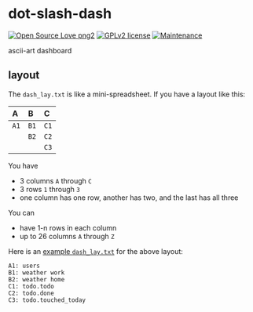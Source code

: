 # dot-slash-dash

[![Open Source Love png2](https://badges.frapsoft.com/os/v2/open-source.png?v=103)](https://github.com/ellerbrock/open-source-badges/)
[![GPLv2 license](https://img.shields.io/badge/License-GPLv2-blue.svg)](https://github.com/chicks-net/dot-slash-dash/blob/master/LICENSE)
[![Maintenance](https://img.shields.io/badge/Maintained%3F-yes-green.svg)](https://github.com/chicks-net/dot-slash-dash/graphs/commit-activity)

ascii-art dashboard

## layout

The `dash_lay.txt` is like a mini-spreadsheet.  If you have a layout like this:

| A | B | C |
| :-- | :-- | :-- |
| `A1` |  `B1` |  `C1` |
|  |  `B2` |  `C2` |
|  |   |  `C3` |

You have

* 3 columns `A` through `C`
* 3 rows `1` through `3`
* one column has one row, another has two, and the last has all three

You can

* have 1-n rows in each column
* up to 26 columns `A` through `Z`

Here is an [example `dash_lay.txt`](dash_lay_readme.txt) for the above layout:

```
A1: users
B1: weather work
B2: weather home
C1: todo.todo
C2: todo.done
C3: todo.touched_today
```
